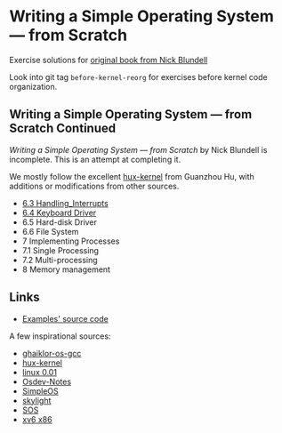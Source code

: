 # Writing a Simple Operating System — from Scratch

Exercise solutions for [original book from Nick Blundell](http://www.cs.bham.ac.uk/~exr/lectures/opsys/10_11/lectures/os-dev.pdf)

Look into git tag `before-kernel-reorg` for exercises before kernel code organization.

## Writing a Simple Operating System — from Scratch Continued

*Writing a Simple Operating System — from Scratch* by Nick Blundell is
incomplete. This is an attempt at completing it.

We mostly follow the excellent
[hux-kernel](https://github.com/josehu07/hux-kernel) from Guanzhou Hu, with
additions or modifications from other sources.

- [6.3 Handling_Interrupts](doc/6.3.Handling_Interrupts.md)
- [6.4 Keyboard Driver](doc/6.4.Keyboard_Driver.md)
- 6.5 Hard-disk Driver
- 6.6 File System
- 7 Implementing Processes
- 7.1 Single Processing
- 7.2 Multi-processing
- 8 Memory management

## Links

- [Examples' source code](https://github.com/tcharding/os-from-scratch/blob/master/examples/asm/)

A few inspirational sources:

- [ghaiklor-os-gcc](https://github.com/ghaiklor/ghaiklor-os-gcc)
- [hux-kernel](https://github.com/josehu07/hux-kernel)
- [linux 0.01](https://kernel.org/pub/linux/kernel/Historic/)
- [Osdev-Notes](https://github.com/dreamos82/Osdev-Notes)
- [SimpleOS](https://github.com/zzhiyi/SimpleOS)
- [skylight](https://github.com/austanss/skylight)
- [SOS](https://sos.enix.org/)
- [xv6 x86](https://github.com/mit-pdos/xv6-public)
